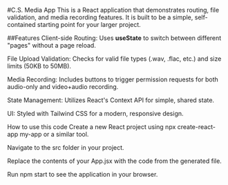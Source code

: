 #C.S. Media App
This is a React application that demonstrates routing, file validation, and media recording features. It is built to be a simple, self-contained starting point for your larger project.

##Features
Client-side Routing: Uses **useState** to switch between different "pages" without a page reload.

File Upload Validation: Checks for valid file types (.wav, .flac, etc.) and size limits (50KB to 50MB).

Media Recording: Includes buttons to trigger permission requests for both audio-only and video+audio recording.

State Management: Utilizes React's Context API for simple, shared state.

UI: Styled with Tailwind CSS for a modern, responsive design.

How to use this code
Create a new React project using npx create-react-app my-app or a similar tool.

Navigate to the src folder in your project.

Replace the contents of your App.jsx with the code from the generated file.

Run npm start to see the application in your browser.
